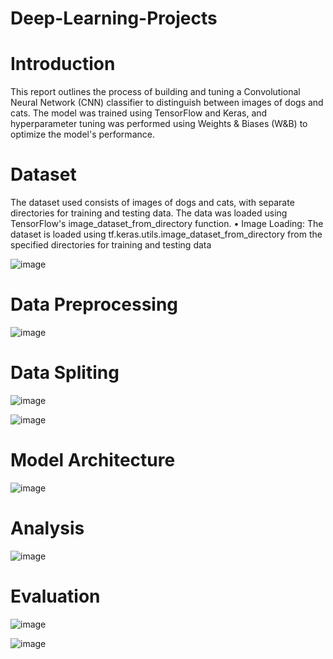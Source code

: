 # Deep-Learning-Projects
# **Introduction**
This report outlines the process of building and tuning a Convolutional Neural Network (CNN) 
classifier to distinguish between images of dogs and cats. The model was trained using TensorFlow 
and Keras, and hyperparameter tuning was performed using Weights & Biases (W&B) to optimize the 
model's performance.
# **Dataset**
The dataset used consists of images of dogs and cats, with separate directories for training and 
testing data. The data was loaded using TensorFlow's image_dataset_from_directory function.
• Image Loading: The dataset is loaded using tf.keras.utils.image_dataset_from_directory
from the specified directories for training and testing data

![image](https://github.com/Priya-Sivalingam/Deep-Learning-Projects/assets/112175724/79ceeda0-2a09-45d2-879a-95dd60041783)

# **Data Preprocessing**
![image](https://github.com/Priya-Sivalingam/Deep-Learning-Projects/assets/112175724/d3b6aaf1-1561-4417-b59e-f799d80ec37e)

# **Data Spliting**
![image](https://github.com/Priya-Sivalingam/Deep-Learning-Projects/assets/112175724/6f150bec-6074-4c99-b56f-457e0231e8ce)

![image](https://github.com/Priya-Sivalingam/Deep-Learning-Projects/assets/112175724/b87ac060-7467-4346-b6cf-fd52a9f86a33)

# **Model Architecture**
![image](https://github.com/Priya-Sivalingam/Deep-Learning-Projects/assets/112175724/fe1b7dc2-e742-4ff1-b35b-7af70a275550)

# **Analysis**
![image](https://github.com/Priya-Sivalingam/Deep-Learning-Projects/assets/112175724/08648a04-7dd5-40ca-bf6c-1f5eae373c13)

# **Evaluation**

![image](https://github.com/Priya-Sivalingam/Deep-Learning-Projects/assets/112175724/44835634-0d57-4970-a9ee-908743b99110)

![image](https://github.com/Priya-Sivalingam/Deep-Learning-Projects/assets/112175724/c3744dad-128b-4bfb-9cad-17584cdc7d5c)






